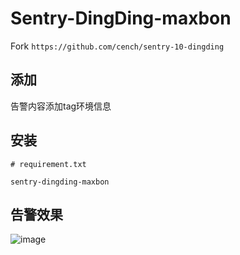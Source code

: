 # Sentry-DingDing-maxbon

Fork `https://github.com/cench/sentry-10-dingding`

## 添加
告警内容添加tag环境信息

## 安装

```
# requirement.txt

sentry-dingding-maxbon
```

## 告警效果
![image](https://user-images.githubusercontent.com/3078554/139639983-116f82a4-46db-49d8-ab4b-b838a875ee56.png)
